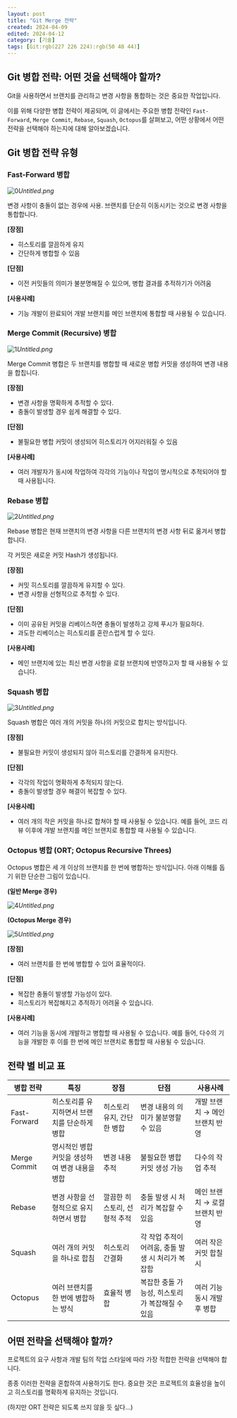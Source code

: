 ```yaml
---
layout: post
title: "Git Merge 전략"
created: 2024-04-09
edited: 2024-04-12
category: [기술]
tags: [Git:rgb(227 226 224):rgb(50 48 44)]
---
```



## **Git 병합 전략: 어떤 것을 선택해야 할까?**


Git을 사용하면서 브랜치를 관리하고 변경 사항을 통합하는 것은 중요한 작업입니다.


이를 위해 다양한 병합 전략이 제공되며, 이 글에서는 주요한 병합 전략인 `Fast-Forward`, `Merge Commit`, `Rebase`, `Squash`, `Octopus`를 살펴보고, 어떤 상황에서 어떤 전략을 선택해야 하는지에 대해 알아보겠습니다.


## Git 병합 전략 유형


### **Fast-Forward 병합**


![0](/assets/img/2024-04-09-Git-Merge-전략.md/0.png)_Untitled.png_


변경 사항이 충돌이 없는 경우에 사용. 브랜치를 단순히 이동시키는 것으로 변경 사항을 통합합니다.


**[장점]**

- 히스토리를 깔끔하게 유지
- 간단하게 병합할 수 있음

**[단점]**

- 이전 커밋들의 의미가 불분명해질 수 있으며, 병합 결과를 추적하기가 어려움

**[사용사례]**

- 기능 개발이 완료되어 개발 브랜치를 메인 브랜치에 통합할 때 사용될 수 있습니다.

### **Merge Commit (Recursive) 병합**


![1](/assets/img/2024-04-09-Git-Merge-전략.md/1.png)_Untitled.png_


Merge Commit 병합은 두 브랜치를 병합할 때 새로운 병합 커밋을 생성하여 변경 내용을 합칩니다.


**[장점]**

- 변경 사항을 명확하게 추적할 수 있다.
- 충돌이 발생할 경우 쉽게 해결할 수 있다.

**[단점]**

- 불필요한 병합 커밋이 생성되어 히스토리가 어지러워질 수 있음

**[사용사례]**

- 여러 개발자가 동시에 작업하여 각각의 기능이나 작업이 명시적으로 추적되어야 할 때 사용됩니다.

### **Rebase 병합**


![2](/assets/img/2024-04-09-Git-Merge-전략.md/2.png)_Untitled.png_


Rebase 병합은 현재 브랜치의 변경 사항을 다른 브랜치의 변경 사항 뒤로 옮겨서 병합합니다.


각 커밋은 새로운 커밋 Hash가 생성됩니다.


**[장점]**

- 커밋 히스토리를 깔끔하게 유지할 수 있다.
- 변경 사항을 선형적으로 추적할 수 있다.

**[단점]**

- 이미 공유된 커밋을 리베이스하면 충돌이 발생하고 강제 푸시가 필요하다.
- 과도한 리베이스는 히스토리를 혼란스럽게 할 수 있다.

**[사용사례]**

- 메인 브랜치에 있는 최신 변경 사항을 로컬 브랜치에 반영하고자 할 때 사용될 수 있습니다.

### **Squash 병합**


![3](/assets/img/2024-04-09-Git-Merge-전략.md/3.png)_Untitled.png_


Squash 병합은 여러 개의 커밋을 하나의 커밋으로 합치는 방식입니다. 


**[장점]**

- 불필요한 커밋이 생성되지 않아 히스토리를 간결하게 유지한다.

**[단점]**

- 각각의 작업이 명확하게 추적되지 않는다.
- 충돌이 발생할 경우 해결이 복잡할 수 있다.

**[사용사례]**

- 여러 개의 작은 커밋을 하나로 합쳐야 할 때 사용될 수 있습니다. 
예를 들어, 코드 리뷰 이후에 개발 브랜치를 메인 브랜치로 통합할 때 사용될 수 있습니다.

### **Octopus 병합 (ORT; Octopus Recursive Threes)**


Octopus 병합은 세 개 이상의 브랜치를 한 번에 병합하는 방식입니다. 아래 이해를 돕기 위한 단순한 그림이 있습니다.


**(일반 Merge 경우)**


![4](/assets/img/2024-04-09-Git-Merge-전략.md/4.png)_Untitled.png_


**(Octopus Merge 경우)**


![5](/assets/img/2024-04-09-Git-Merge-전략.md/5.png)_Untitled.png_


**[장점]**

- 여러 브랜치를 한 번에 병합할 수 있어 효율적이다.

**[단점]**

- 복잡한 충돌이 발생할 가능성이 있다.
- 히스토리가 복잡해지고 추적하기 어려울 수 있습니다.

**[사용사례]**

- 여러 기능을 동시에 개발하고 병합할 때 사용될 수 있습니다.
예를 들어, 다수의 기능을 개발한 후 이를 한 번에 메인 브랜치로 통합할 때 사용될 수 있습니다.

## 전략 별 비교 표


| **병합 전략**    | **특징**                     | **장점**           | **단점**                        | **사용사례**           |
| ------------ | -------------------------- | ---------------- | ----------------------------- | ------------------ |
| Fast-Forward | 히스토리를 유지하면서 브랜치를 단순하게 병합   | 히스토리 유지, 간단한 병합  | 변경 내용의 의미가 불분명할 수 있음          | 개발 브랜치 → 메인브랜치 반영  |
| Merge Commit | 명시적인 병합 커밋을 생성하여 변경 내용을 병합 | 변경 내용 추적         | 불필요한 병합 커밋 생성 가능              | 다수의 작업 추적          |
| Rebase       | 변경 사항을 선형적으로 유지하면서 병합      | 깔끔한 히스토리, 선형적 추적 | 충돌 발생 시 처리가 복잡할 수 있음          | 메인 브랜치 → 로컬 브랜치 반영 |
| Squash       | 여러 개의 커밋을 하나로 합침           | 히스토리 간결화         | 각 작업 추적이 어려움, 충돌 발생 시 처리가 복잡함 | 여러 작은 커밋 합칠 시      |
| Octopus      | 여러 브랜치를 한 번에 병합하는 방식       | 효율적 병합           | 복잡한 충돌 가능성, 히스토리가 복잡해질 수 있음   | 여러 기능 동시 개발 후 병합   |


## **어떤 전략을 선택해야 할까?**


프로젝트의 요구 사항과 개발 팀의 작업 스타일에 따라 가장 적합한 전략을 선택해야 합니다.


종종 이러한 전략을 혼합하여 사용하기도 한다. 중요한 것은 프로젝트의 효율성을 높이고 히스토리를 명확하게 유지하는 것입니다.


(하지만 ORT 전략은 되도록 쓰지 않을 듯 싶다…)


